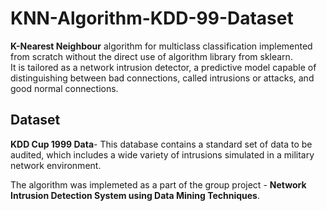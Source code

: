 # KNN-Algorithm-KDD-99-Dataset
**K-Nearest Neighbour** algorithm for multiclass classification implemented from scratch without the direct use of algorithm library from sklearn.  
It is tailored as a network intrusion detector, a predictive model capable of distinguishing between bad connections, called intrusions or attacks, and good normal connections.

## Dataset
**KDD Cup 1999 Data**- This database contains a standard set of data to be audited, which includes a wide variety of intrusions simulated in a military network environment.
 
The algorithm was implemeted as a part of the group project - **Network Intrusion Detection System using Data Mining Techniques**.
